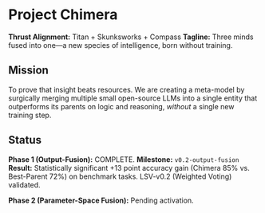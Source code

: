 # Project Chimera

**Thrust Alignment:** Titan + Skunksworks + Compass
**Tagline:** Three minds fused into one—a new species of intelligence, born without training.

## Mission

To prove that insight beats resources. We are creating a meta-model by surgically merging multiple small open-source LLMs into a single entity that outperforms its parents on logic and reasoning, *without* a single new training step.

## Status

**Phase 1 (Output-Fusion):** COMPLETE.
**Milestone:** `v0.2-output-fusion`
**Result:** Statistically significant +13 point accuracy gain (Chimera 85% vs. Best-Parent 72%) on benchmark tasks. LSV-v0.2 (Weighted Voting) validated.

**Phase 2 (Parameter-Space Fusion):** Pending activation.
